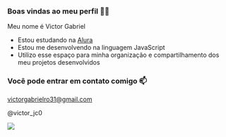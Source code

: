 ### Boas vindas ao meu perfil 💙💙

Meu nome é Victor Gabriel

- Estou estudando na [Alura](https://www.alura.com.br)
- Estou me desenvolvendo na linguagem JavaScript
- Utilizo esse espaço para minha organização e compartilhamento dos meu projetos desenvolvidos

### Você pode entrar em contato comigo 📫

victorgabrielro31@gmail.com

@victor_jc0

![](https://media1.tenor.com/m/opEBWw0uddoAAAAC/umm.gif)
